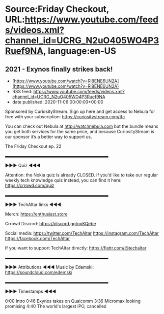 # Source:Friday Checkout, URL:https://www.youtube.com/feeds/videos.xml?channel_id=UCRG_N2uO405WO4P3Ruef9NA, language:en-US

## 2021 - Exynos finally strikes back!
 - [https://www.youtube.com/watch?v=Rl8ENE6UN2A](https://www.youtube.com/watch?v=Rl8ENE6UN2A)
 - RSS feed: https://www.youtube.com/feeds/videos.xml?channel_id=UCRG_N2uO405WO4P3Ruef9NA
 - date published: 2020-11-06 00:00:00+00:00

Sponsored by CuriosityStream. Sign up here and get access to Nebula for free with your subscription: https://curiositystream.com/tfc

You can check out Nebula at http://watchnebula.com but the bundle means you get both services for the same price, and because CuriosityStream is our sponsor it’s a better way to support us. 

The Friday Checkout ep. 22

▬▬▬▬▬▬▬▬▬▬▬▬▬▬▬▬▬▬▬▬▬▬▬▬ 

►►► Quiz ◄◄◄ 

Attention: the Nokia quiz is already CLOSED. if you'd like to take our regular weekly tech knowledge quiz instead, you can find it here: https://crrowd.com/quiz

▬▬▬▬▬▬▬▬▬▬▬▬▬▬▬▬▬▬▬▬▬▬▬▬ 

►►► TechAltar links ◄◄◄ 

Merch: 
https://enthusiast.store 

Crrowd Discord: 
https://discord.gg/npKQebe 

Social media: 
https://twitter.com/TechAltar 
https://instagram.com/TechAltar 
https://facebook.com/TechAltar 

If you want to support TechAltar directly: 
https://flattr.com/@techaltar 

▬▬▬▬▬▬▬▬▬▬▬▬▬▬▬▬▬▬▬▬▬▬▬▬ 

►►► Attributions ◄◄◄ 
Music by Edemski: 
https://soundcloud.com/edemski 

▬▬▬▬▬▬▬▬▬▬▬▬▬▬▬▬▬▬▬▬▬▬▬▬ 

►►► Timestamps ◄◄◄ 

0:00 Intro 
0:46 Exynos takes on Qualcomm
3:39 Micromax looking promising
4:40 The world's largest IPO, cancelled


